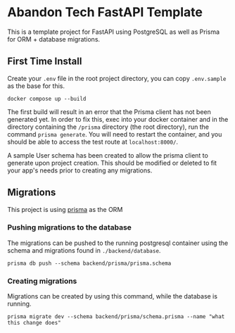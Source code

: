 # Abandon Tech FastAPI Template

This is a template project for FastAPI using PostgreSQL as well as Prisma for ORM + database migrations.

## First Time Install

Create your `.env` file in the root project directory, you can copy `.env.sample` as the base for this.

`docker compose up --build`

The first build will result in an error that the Prisma client has not been generated yet. In order to fix this,
exec into your docker container and in the directory containing the `/prisma` directory (the root directory), run the
command `prisma generate`. You will need to restart the container, and you should be able to access the test route at
`localhost:8000/`.

A sample User schema has been created to allow the prisma client to generate upon project creation. This should be
modified or deleted to fit your app's needs prior to creating any migrations.

## Migrations
This project is using [prisma](https://www.prisma.io/) as the ORM

### Pushing migrations to the database
The migrations can be pushed to the running postgresql container using the 
schema and migrations found in `./backend/database`. 

```shell
prisma db push --schema backend/prisma/prisma.schema
```

### Creating migrations
Migrations can be created by using this command, while the database is running.

```shell
prisma migrate dev --schema backend/prisma/schema.prisma --name "what this change does"
```

